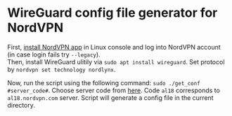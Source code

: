 # WireGuard config file generator for NordVPN
First, <a href="https://support.nordvpn.com/Connectivity/Linux/1325531132/Installing-and-using-NordVPN-on-Debian-Ubuntu-Raspberry-Pi-Elementary-OS-and-Linux-Mint.htm">install NordVPN app</a> in Linux console and log into NordVPN account (in case login fails try ```--legacy```).  
Then, install WireGuard ulitily via ```sudo apt install wireguard```. 
Set protocol by ```nordvpn set technology nordlynx```.

Now, run the script using the following command: ```sudo ./get_conf #server_code#```. Choose server code from <a href="https://nordvpn.com/ovpn/">here</a>. Code ```al18``` corresponds to ```al18.nordvpn.com``` server. Script will generate a config file in the current directory.
